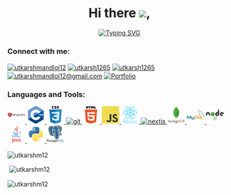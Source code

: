 ### <h1 align="center"> Hi there <img src="https://raw.githubusercontent.com/MartinHeinz/MartinHeinz/master/wave.gif" width="40px">, </h1>

<p align="center">
<a href="https://git.io/typing-svg">
<img src="https://readme-typing-svg.herokuapp.com?font=Fira+Code&pause=1000&color=FF5733&color=FFC300&color=DAF7A6&color=33FF57&color=3357FF&center=true&width=435&lines=Welcome+to+My+GitHub+Profile" alt="Typing SVG" />
</a>
<!--   - 👨‍💻 To Know more about me [portfolio](https://utkarshm12.vercel.app) -->
</p>



<h3 align="left">Connect with me:</h3>
<p align="left">
<a href="https://linkedin.com/in/utkarshm12" target="blank"><img align="center" src="https://raw.githubusercontent.com/rahuldkjain/github-profile-readme-generator/master/src/images/icons/Social/linked-in-alt.svg" alt="utkarshmandloi12" height="30" width="40" /></a>
<a href="https://www.codechef.com/users/utkarsh1206" target="blank"><img align="center" src="https://cdn.jsdelivr.net/npm/simple-icons@3.1.0/icons/codechef.svg" alt="utkarsh1265" height="30" width="40" /></a>
<a href="https://www.leetcode.com/utkarsh1265" target="blank"><img align="center" src="https://raw.githubusercontent.com/rahuldkjain/github-profile-readme-generator/master/src/images/icons/Social/leet-code.svg" alt="utkarsh1265" height="30" width="40" /></a>
 <a href="mailto:utkarshmandloi12065@gmail.com" target="blank"><img align="center" src="https://img.icons8.com/ios-filled/50/000000/new-post.png" alt="utkarshmandloi12@gmail.com" height="30" width="40" /></a>
<a href="https://utkarshm12.vercel.app" target="blank"><img align="center" src="https://img.icons8.com/ios-filled/50/000000/domain.png" alt="Portfolio" height="30" width="40" /></a>
</p>

<h3 align="left">Languages and Tools:</h3>
<p align="left"> 
  <a href="https://angular.io" target="_blank" rel="noreferrer"> 
    <img src="https://raw.githubusercontent.com/devicons/devicon/master/icons/angularjs/angularjs-original-wordmark.svg" alt="angularjs" width="40" height="40"/> 
  </a> 
  <a href="https://www.w3schools.com/cpp/" target="_blank" rel="noreferrer"> 
    <img src="https://raw.githubusercontent.com/devicons/devicon/master/icons/cplusplus/cplusplus-original.svg" alt="cplusplus" width="40" height="40"/> 
  </a> 
  <a href="https://www.w3schools.com/css/" target="_blank" rel="noreferrer"> 
    <img src="https://raw.githubusercontent.com/devicons/devicon/master/icons/css3/css3-original-wordmark.svg" alt="css3" width="40" height="40"/> 
  </a> 
  <a href="https://git-scm.com/" target="_blank" rel="noreferrer"> 
    <img src="https://www.vectorlogo.zone/logos/git-scm/git-scm-icon.svg" alt="git" width="40" height="40"/> 
  </a> 
  <a href="https://www.w3.org/html/" target="_blank" rel="noreferrer"> 
    <img src="https://raw.githubusercontent.com/devicons/devicon/master/icons/html5/html5-original-wordmark.svg" alt="html5" width="40" height="40"/> 
  </a> 
  <a href="https://developer.mozilla.org/en-US/docs/Web/JavaScript" target="_blank" rel="noreferrer"> 
    <img src="https://raw.githubusercontent.com/devicons/devicon/master/icons/javascript/javascript-original.svg" alt="javascript" width="40" height="40"/> 
  </a> 
  <a href="https://reactjs.org/" target="_blank" rel="noreferrer"> 
    <img src="https://raw.githubusercontent.com/devicons/devicon/master/icons/react/react-original-wordmark.svg" alt="react" width="40" height="40"/> 
  </a> 
  <a href="https://nextjs.org/" target="_blank" rel="noreferrer"> 
    <img src="https://cdn.worldvectorlogo.com/logos/nextjs-2.svg" alt="nextjs" width="40" height="40"/> 
  </a> 
  <a href="https://www.mongodb.com/" target="_blank" rel="noreferrer"> 
    <img src="https://raw.githubusercontent.com/devicons/devicon/master/icons/mongodb/mongodb-original-wordmark.svg" alt="mongodb" width="40" height="40"/> 
  </a> 
  <a href="https://www.mysql.com/" target="_blank" rel="noreferrer"> 
    <img src="https://raw.githubusercontent.com/devicons/devicon/master/icons/mysql/mysql-original-wordmark.svg" alt="mysql" width="40" height="40"/> 
  </a> 
  <a href="https://nodejs.org" target="_blank" rel="noreferrer"> 
    <img src="https://raw.githubusercontent.com/devicons/devicon/master/icons/nodejs/nodejs-original-wordmark.svg" alt="nodejs" width="40" height="40"/> 
  </a> 
  <a href="https://www.java.com/" target="_blank" rel="noreferrer"> 
    <img src="https://raw.githubusercontent.com/devicons/devicon/master/icons/java/java-original-wordmark.svg" alt="java" width="40" height="40"/> 
  </a> 
  <a href="https://www.python.org" target="_blank" rel="noreferrer"> 
    <img src="https://raw.githubusercontent.com/devicons/devicon/master/icons/python/python-original.svg" alt="python" width="40" height="40"/> 
  </a> 
  <a href="https://www.postgresql.org" target="_blank" rel="noreferrer"> 
    <img src="https://raw.githubusercontent.com/devicons/devicon/master/icons/postgresql/postgresql-original-wordmark.svg" alt="postgresql" width="40" height="40"/> 
  </a> 
</p>


<p><img align="center" src="https://github-readme-stats.vercel.app/api/top-langs?username=utkarshm12&show_icons=true&theme=dark&locale=en&layout=compact" alt="utkarshm12" /></p>

<p>&nbsp;<img align="center" src="https://github-readme-stats.vercel.app/api?username=utkarshm12&show_icons=true&theme=dark&locale=en" alt="utkarshm12" /></p>

<p><img align="center" src="https://github-readme-streak-stats.herokuapp.com/?user=utkarshm12&theme=dark" alt="utkarshm12" /></p>

